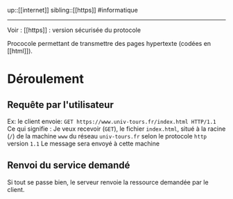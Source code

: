up::[[internet]]
sibling::[[https]]
#informatique

----
Voir : [[https]] : version sécurisée du protocole

Prococole permettant de transmettre des pages hypertexte (codées en [[html]]).

# Déroulement

## Requête par l'utilisateur
Ex: le client envoie: `GET https://www.univ-tours.fr/index.html HTTP/1.1`
Ce qui signifie : Je veux recevoir (`GET`), le fichier `index.html`, situé à la racine (`/`) de la machine `www` du réseau `univ-tours.fr` selon le protocole `http` version `1.1`
Le message sera envoyé à cette machine

## Renvoi du service demandé
Si tout se passe bien, le serveur renvoie la ressource demandée par le client.
